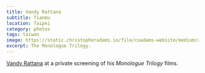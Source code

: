 ```yaml
---
title: Vandy Rattana
subtitle: Tianmu
location: Taipei
category: photos
tags: taiwan
image: https://static.christopheradams.io/file/cxadams-website/medium/albums/2022/20220115-2056_Taipei_VandyRattana/20220115-2056_Taipei_VandyRattana_L1008149-0.jpg
excerpt: The Monologue Trilogy.
---
```


[Vandy Rattana] at a private screening of his *Monologue Trilogy* films.

[Vandy Rattana]: https://vandyrattana.com/
